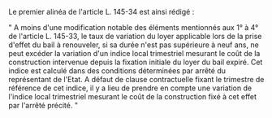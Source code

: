   
Le premier alinéa de l'article L. 145-34 est ainsi rédigé :   

  
" A moins d'une modification notable des éléments mentionnés aux 1° à 4° de l'article L. 145-33, le taux de variation du loyer applicable lors de la prise d'effet du bail à renouveler, si sa durée n'est pas supérieure à neuf ans, ne peut excéder la variation d'un indice local trimestriel mesurant le coût de la construction intervenue depuis la fixation initiale du loyer du bail expiré. Cet indice est calculé dans des conditions déterminées par arrêté du représentant de l'Etat. A défaut de clause contractuelle fixant le trimestre de référence de cet indice, il y a lieu de prendre en compte une variation de l'indice local trimestriel mesurant le coût de la construction fixé à cet effet par l'arrêté précité. "  
